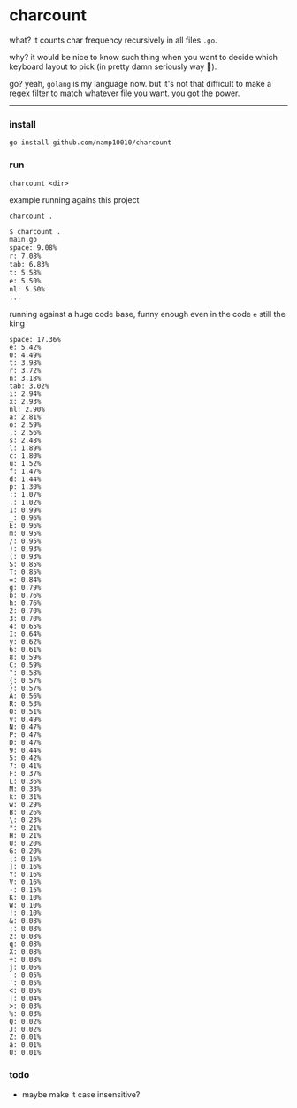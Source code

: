 # charcount

what? it counts char frequency recursively in all files `.go`.

why? it would be nice to know such thing when you want to decide which keyboard layout to pick (in pretty damn seriously way 🤣).

go? yeah, `golang` is my language now. but it's not that difficult to make a regex filter to match whatever file you want. you got the power.

---

### install

`go install github.com/namp10010/charcount`

### run

`charcount <dir>`

example running agains this project

`charcount .`

```bash
$ charcount .
main.go
space: 9.08%
r: 7.08%
tab: 6.83%
t: 5.58%
e: 5.50%
nl: 5.50%
...
```

running against a huge code base, funny enough even in the code `e` still the king

```text
space: 17.36%
e: 5.42%
0: 4.49%
t: 3.98%
r: 3.72%
n: 3.18%
tab: 3.02%
i: 2.94%
x: 2.93%
nl: 2.90%
a: 2.81%
o: 2.59%
,: 2.56%
s: 2.48%
l: 1.89%
c: 1.80%
u: 1.52%
f: 1.47%
d: 1.44%
p: 1.30%
:: 1.07%
.: 1.02%
1: 0.99%
_: 0.96%
E: 0.96%
m: 0.95%
/: 0.95%
): 0.93%
(: 0.93%
S: 0.85%
T: 0.85%
=: 0.84%
g: 0.79%
b: 0.76%
h: 0.76%
2: 0.70%
3: 0.70%
4: 0.65%
I: 0.64%
y: 0.62%
6: 0.61%
8: 0.59%
C: 0.59%
": 0.58%
{: 0.57%
}: 0.57%
A: 0.56%
R: 0.53%
O: 0.51%
v: 0.49%
N: 0.47%
P: 0.47%
D: 0.47%
9: 0.44%
5: 0.42%
7: 0.41%
F: 0.37%
L: 0.36%
M: 0.33%
k: 0.31%
w: 0.29%
B: 0.26%
\: 0.23%
*: 0.21%
H: 0.21%
U: 0.20%
G: 0.20%
[: 0.16%
]: 0.16%
Y: 0.16%
V: 0.16%
-: 0.15%
K: 0.10%
W: 0.10%
!: 0.10%
&: 0.08%
;: 0.08%
z: 0.08%
q: 0.08%
X: 0.08%
+: 0.08%
j: 0.06%
`: 0.05%
': 0.05%
<: 0.05%
|: 0.04%
>: 0.03%
%: 0.03%
Q: 0.02%
J: 0.02%
Z: 0.01%
â: 0.01%
Ù: 0.01%
```

### todo

* maybe make it case insensitive?